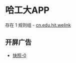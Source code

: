 # 哈工大APP

存在 1 规则组 - [cn.edu.hit.welink](/src/apps/cn.edu.hit.welink.ts)

## 开屏广告

- [快照-0](https://gkd-kit.gitee.io/import/12710980)
